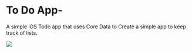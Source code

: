 # To Do App-
A simple iOS Todo app that uses Core Data to Create a simple app to keep track of lists. 

![](https://media.giphy.com/media/Pk3HbP5ZONxP1yhLiQ/giphy.gif)


